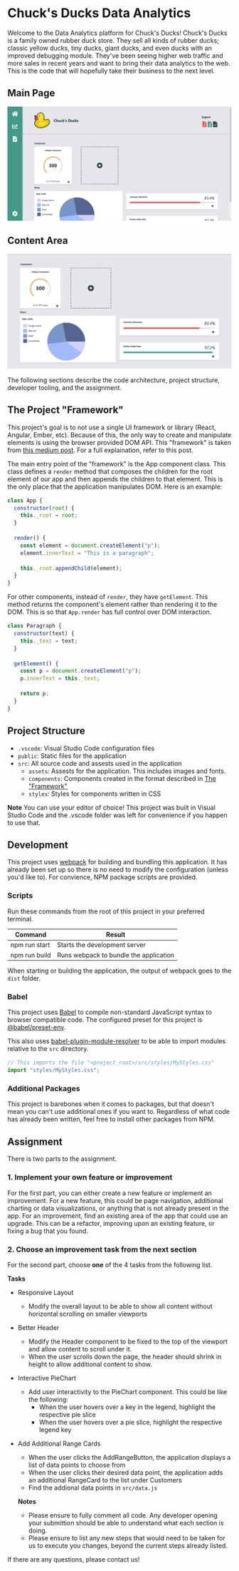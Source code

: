 # Chuck's Ducks Data Analytics

Welcome to the Data Analytics platform for Chuck's Ducks! Chuck's Ducks is a family owned rubber duck store. They sell all kinds of rubber ducks; classic yellow ducks, tiny ducks, giant ducks, and even ducks with an improved debugging module. They've been seeing higher web traffic and more sales in recent years and want to bring their data analytics to the web. This is the code that will hopefully take their business to the next level.

## Main Page

![Main Page](screenshots/main-page.png)

## Content Area

![Content Area](screenshots/content-area.png)

The following sections describe the code architecture, project structure, developer tooling, and the assignment.

## The Project "Framework"

This project's goal is to not use a single UI framework or library (React, Angular, Ember, etc).
Because of this, the only way to create and manipulate elements is using the browser provided DOM API.
This "framework" is taken from [this medium post](https://blog.rinatussenov.com/vanilla-javascript-development-in-2018-c076d121e903). For a full explaination, refer to this post.

The main entry point of the "framework" is the App component class. This class defines a `render` method that composes the children for the root element of our app and then appends the children to that element. This is the only place that the application manipulates DOM. Here is an example:

```javascript
class App {
  constructor(root) {
    this._root = root;
  }

  render() {
    const element = document.createElement("p");
    element.innerText = "This is a paragraph";

    this._root.appendChild(element);
  }
}
```

For other components, instead of `render`, they have `getElement`. This method returns the component's element rather than rendering it to the DOM. This is so that `App.render` has full control over DOM interaction.

```javascript
class Paragraph {
  constructor(text) {
    this._text = text;
  }

  getElement() {
    const p = document.createElement("p");
    p.innerText = this._text;

    return p;
  }
}
```

## Project Structure

- `.vscode`: Visual Studio Code configuration files
- `public`: Static files for the application
- `src`: All source code and assests used in the application
  - `assets`: Assests for the application. This includes images and fonts.
  - `components`: Components created in the format described in [The "Framework"](#The-"Framework")
  - `styles`: Styles for components written in CSS

**Note** You can use your editor of choice! This project was built in Visual Studio Code and the .vscode folder was left for convenience if you happen to use that.

## Development

This project uses [webpack](https://webpack.js.org/) for building and bundling this application. It has already been set up so there is no need to modify the configuration (unless you'd like to). For convience, NPM package scripts are provided.

### Scripts

Run these commands from the root of this project in your preferred terminal.

| Command       | Result                                 |
| ------------- | -------------------------------------- |
| npm run start | Starts the development server          |
| npm run build | Runs webpack to bundle the application |

When starting or building the application, the output of webpack goes to the `dist` folder.

### Babel

This project uses [Babel](https://babeljs.io/) to compile non-standard JavaScript syntax to browser compatible code. The configured preset for this project is [@babel/preset-env](https://babeljs.io/docs/en/babel-preset-env).

This also uses [babel-plugin-module-resolver](https://github.com/tleunen/babel-plugin-module-resolver) to be able to import modules relative to the `src` directory.

```javascript
// This imports the file "<project_root>/src/styles/MyStyles.css"
import "styles/MyStyles.css";
```

### Additional Packages

This project is barebones when it comes to packages, but that doesn't mean you can't use additional ones if you want to. Regardless of what code has already been written, feel free to install other packages from NPM.

## Assignment

There is two parts to the assignment.

### 1. Implement your own feature or improvement

For the first part, you can either create a new feature or implement an improvement. For a new feature, this could be page navigation, additional charting or data visualizations, or anything that is not already present in the app. For an improvement, find an existing area of the app that could use an upgrade. This can be a refactor, improving upon an existing feature, or fixing a bug that you found.

### 2. Choose an improvement task from the next section

For the second part, choose **one** of the 4 tasks from the following list.

**Tasks**

- Responsive Layout
  - Modify the overall layout to be able to show all content without horizontal scrolling on smaller viewports
- Better Header
  - Modify the Header component to be fixed to the top of the viewport and allow content to scroll under it.
  - When the user scrolls down the page, the header should shrink in height to allow additional content to show.
- Interactive PieChart
  - Add user interactivity to the PieChart component. This could be like the following:
    - When the user hovers over a key in the legend, highlight the respective pie slice
    - When the user hovers over a pie slice, highlight the respective legend key
- Add Additional Range Cards
  - When the user clicks the AddRangeButton, the application displays a list of data points to choose from
  - When the user clicks their desired data point, the application adds an additional RangeCard to the list under Customers
  - Find the addional data points in `src/data.js`
  
  **Notes**
  - Please ensure to fully comment all code.  Any developer opening your submittion should be able to understand what each section is doing.
  - Please ensure to list any new steps that would need to be taken for us to execute you changes, beyond the current steps already listed.

If there are any questions, please contact us!
